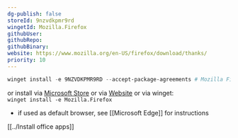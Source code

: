 ```yaml
---
dg-publish: false
storeId: 9nzvdkpmr9rd
wingetId: Mozilla.Firefox
githubUser: 
githubRepo: 
githubBinary: 
website: https://www.mozilla.org/en-US/firefox/download/thanks/
priority: 10
---
```



```powershell
winget install -e 9NZVDKPMR9RD --accept-package-agreements # Mozilla Firefox
```

or install via [Microsoft Store](https://microsoft.com/store/apps/9NZVDKPMR9RD)
or via [Website](https://www.mozilla.org/en-US/firefox/download/thanks/)
or via winget:  
`winget install -e Mozilla.Firefox`

- if used as default browser, see [[Microsoft Edge]] for instructions

[[../Install office apps]]